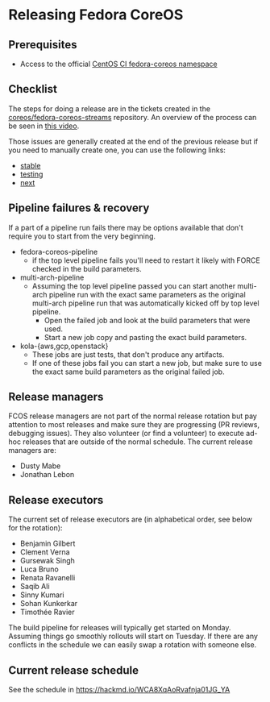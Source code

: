 # Releasing Fedora CoreOS

## Prerequisites

- Access to the official [CentOS CI fedora-coreos namespace](https://jenkins-fedora-coreos.apps.ocp.ci.centos.org/)

## Checklist

The steps for doing a release are in the tickets created in the
[coreos/fedora-coreos-streams](https://github.com/coreos/fedora-coreos-streams/)
repository. An overview of the process can be seen in
[this video](https://dustymabe.fedorapeople.org/videos/2021-10-04_FCOS-Release-Process.mp4).

Those issues are generally created at the end of the previous release but if
you need to manually create one, you can use the following links:
- [stable](https://github.com/coreos/fedora-coreos-streams/issues/new?labels=kind/release,jira&template=stable.md)
- [testing](https://github.com/coreos/fedora-coreos-streams/issues/new?labels=kind/release,jira&template=testing.md)
- [next](https://github.com/coreos/fedora-coreos-streams/issues/new?labels=kind/release,jira&template=next.md)

## Pipeline failures & recovery

If a part of a pipeline run fails there may be options available that don't
require you to start from the very beginning.

- fedora-coreos-pipeline
    - if the top level pipeline fails you'll need to restart it likely
      with FORCE checked in the build parameters.
- multi-arch-pipeline
    - Assuming the top level pipeline passed you can start another multi-arch
      pipeline run with the exact same parameters as the original multi-arch
      pipeline run that was automatically kicked off by top level pipeline.
        - Open the failed job and look at the build parameters that were used.
        - Start a new job copy and pasting the exact build parameters.
- kola-{aws,gcp,openstack}
    - These jobs are just tests, that don't produce any artifacts.
    - If one of these jobs fail you can start a new job, but make
      sure to use the exact same build parameters as the original failed job.

## Release managers

FCOS release managers are not part of the normal release rotation but pay
attention to most releases and make sure they are progressing (PR reviews,
debugging issues). They also volunteer (or find a volunteer) to execute ad-hoc
releases that are outside of the normal schedule. The current release managers
are:

- Dusty Mabe
- Jonathan Lebon

## Release executors

The current set of release executors are (in alphabetical order, see below for
the rotation):

- Benjamin Gilbert
- Clement Verna
- Gursewak Singh
- Luca Bruno
- Renata Ravanelli
- Saqib Ali
- Sinny Kumari
- Sohan Kunkerkar
- Timothée Ravier

The build pipeline for releases will typically get started on Monday. Assuming
things go smoothly rollouts will start on Tuesday. If there are any conflicts
in the schedule we can easily swap a rotation with someone else.

## Current release schedule

See the schedule in <https://hackmd.io/WCA8XqAoRvafnja01JG_YA>
